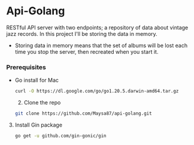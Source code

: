 # Api-Golang
RESTful API server with two endpoints; a repository of data about vintage jazz records.
In this project I'll be storing the data in memory.
* Storing data in memory means that the set of albums will be lost each time you stop the server, then recreated when you start it.

### Prerequisites
* Go install for Mac
  ```sh
  curl -O https://dl.google.com/go/go1.20.5.darwin-amd64.tar.gz
  ```

  2. Clone the repo
   ```sh
   git clone https://github.com/Maysa87/api-golang.git
   ```
3. Install Gin package
   ```sh
   go get -u github.com/gin-gonic/gin
   ```
